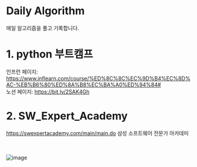 # Daily Algorithm
매일 알고리즘을 풀고 기록합니다. 

# 1. python 부트캠프
인프런 페이지: https://www.inflearn.com/course/%ED%8C%8C%EC%9D%B4%EC%8D%AC-%EB%B6%80%ED%8A%B8%EC%BA%A0%ED%94%84#</br>
노션 페이지: https://bit.ly/2SAK4Gh</br>

# 2. SW_Expert_Academy
https://swexpertacademy.com/main/main.do
삼성 소프트웨어 전문가 아카데미

<br><br>
![image](https://user-images.githubusercontent.com/79825411/111030734-3f088700-8447-11eb-864e-05803cea1c4a.png)
